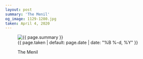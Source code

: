 ```yaml
---
layout: post
summary: 'The Menil'
og_image: 1129-1280.jpg
taken: April 4, 2020
---
```


<figure class="post" data-src="{{ site.assets_url }}/{{ page.og_image }}">
<img alt="{{ page.summary }}" sizes="(min-width: 700px) 50vw, calc(100vw - 2rem)" src="{{ site.assets_url }}/1129-640.jpg" srcset="{{ site.assets_url }}/1129-320.jpg 320w, {{ site.assets_url }}/1129-640.jpg 640w, {{ site.assets_url }}/1129-960.jpg 960w, {{ site.assets_url }}/1129-1280.jpg 1280w"/>
<figcaption>
<time>{{ page.taken | default: page.date | date: "%B %-d, %Y" }}</time>
<p>The Menil</p>
</figcaption>
</figure>
